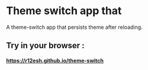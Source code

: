 # Theme switch app that
A theme-switch app that persists theme after reloading.

## Try in your browser : 
#### https://r12esh.github.io/theme-switch
